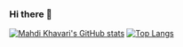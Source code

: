 ### Hi there 👋

[![Mahdi Khavari's GitHub stats](https://github-readme-stats.vercel.app/api?username=mkhavari01&show_icons=true&theme=tokyonight&border_radius=10&hide_border=true&bg_color=15,0d1117,1a1b26)](https://github.com/dinonowdev) [![Top Langs](https://github-readme-stats.vercel.app/api/top-langs/?username=mkhavari01&hide=Vim+Script,Vim+Snippet,C&theme=tokyonight&hide_border=true&border_radius=10&bg_color=15,0d1117,1a1b26&show_icons=true&layout=compact)](https://github.com/mkhavari01)
